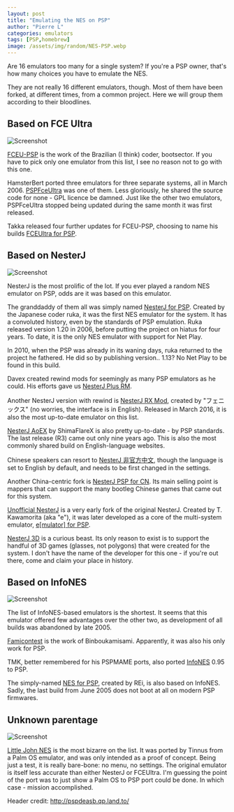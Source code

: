 ```yaml
---
layout: post
title: "Emulating the NES on PSP"
author: "Pierre L"
categories: emulators
tags: [PSP,homebrew]
image: /assets/img/random/NES-PSP.webp
---
```


Are 16 emulators too many for a single system? If you're a PSP owner, that's how many choices you have to emulate the NES.

They are not really 16 different emulators, though. Most of them have been forked, at different times, from a common project. Here we will group them according to their bloodlines. 

## Based on FCE Ultra

![Screenshot](https://github.com/PSP-Archive/PSP-Archive.github.io/raw/gh-pages/assets/img/icon0/FCEUltra.webp)

[FCEU-PSP](https://archive.org/details/fceu-psp.7z) is the work of the Brazilian (I think) coder, bootsector. If you have to pick only one emulator from this list, I see no reason not to go with this one. 

HamsterBert ported three emulators for three separate systems, all in March 2006. [PSPFceUltra](https://archive.org/details/pspfceultra_rls_2.7z) was one of them. Less gloriously, he shared the source code for none - GPL licence be damned. Just like the other two emulators, PSPFceUltra stopped being updated during the same month it was first released.

Takka released four further updates for FCEU-PSP, choosing to name his builds [FCEUltra for PSP](https://archive.org/details/fceultra-j.-7z).

## Based on NesterJ

![Screenshot](https://github.com/PSP-Archive/PSP-Archive.github.io/raw/gh-pages/assets/img/icon0/NesterJ_icon01_tg.webp)

NesterJ is the most prolific of the lot. If you ever played a random NES emulator on PSP, odds are it was based on this emulator.

The granddaddy of them all was simply named [NesterJ for PSP](https://archive.org/details/nester-j-v-1-20beta-2.7z). Created by the Japanese coder ruka, it was the first NES emulator for the system. It has a convoluted history, even by the standards of PSP emulation. Ruka released version 1.20 in 2006, before putting the project on hiatus for four years. To date, it is the only NES emulator with support for Net Play. 

In 2010, when the PSP was already in its waning days, ruka returned to the project he fathered. He did so by publishing version.. 1.13? No Net Play to be found in this build. 

Davex created rewind mods for seemingly as many PSP emulators as he could. His efforts gave us [NesterJ Plus RM](https://archive.org/details/nester-p.-7z_202106).

Another NesterJ version with rewind is [NesterJ RX Mod](https://archive.org/details/nester-j-112-rx-mod-20160324.7z), created by "フェニックス" (no worries, the interface is in English). Released in March 2016, it is also the most up-to-date emulator on this list.

[NesterJ AoEX](https://archive.org/details/nintendo-nester-j-ao-ex-r-3.7z) by ShimaFlareX is also pretty up-to-date - by PSP standards. The last release (R3) came out only nine years ago. This is also the most commonly shared build on English-language websites.

Chinese speakers can resort to [NesterJ 非官方中文](https://archive.org/details/nester-p.-7z), though the language is set to English by default, and needs to be first changed in the settings.

Another China-centric fork is [NesterJ PSP for CN](https://archive.org/details/nester-j-0.3cn.-7z). Its main selling point is mappers that can support the many bootleg Chinese games that came out for this system.

[Unofficial NesterJ](https://archive.org/details/uo_nj2.7z) is a very early fork of the original NesterJ. Created by T. Kawamorita (aka "e"), it was later developed as a core of the multi-system emulator, [e[mulator] for PSP](https://archive.org/details/emulator_082f.7z).

[NesterJ 3D](https://archive.org/details/nester-j-3-d-a.-7z) is a curious beast. Its only reason to exist is to support the handful of 3D games (glasses, not polygons) that were created for the system. I don't have the name of the developer for this one - if you're out there, come and claim your place in history.

## Based on InfoNES

![Screenshot](https://github.com/PSP-Archive/PSP-Archive.github.io/raw/gh-pages/assets/img/icon0/NES_icon01_tg.webp)

The list of InfoNES-based emulators is the shortest. It seems that this emulator offered few advantages over the other two, as development of all builds was abandoned by late 2005.

[Famicontest](https://archive.org/details/famicontest031.7z) is the work of Binboukamisami. Apparently, it was also his only work for PSP. 

TMK, better remembered for his PSPMAME ports, also ported [InfoNES](https://archive.org/details/info-nes-r-03.7z) 0.95 to PSP.

The simply-named [NES for PSP](https://archive.org/details/nes-05.7z), created by REi, is also based on InfoNES. Sadly, the last build from June 2005 does not boot at all on modern PSP firmwares.

## Unknown parentage

![Screenshot](https://github.com/PSP-Archive/PSP-Archive.github.io/raw/gh-pages/assets/img/icon0/icon0_missing.webp)

[Little John NES](https://archive.org/details/lj-nes-psp.7z) is the most bizarre on the list. It was ported by Tinnus from a Palm OS emulator, and was only intended as a proof of concept. Being just a test, it is really bare-bone: no menu, no settings. The original emulator is itself less accurate than either NesterJ or FCEUltra. I'm guessing the point of the port was to just show a Palm OS to PSP port could be done. In which case - mission accomplished.

Header credit: http://pspdeasb.qp.land.to/